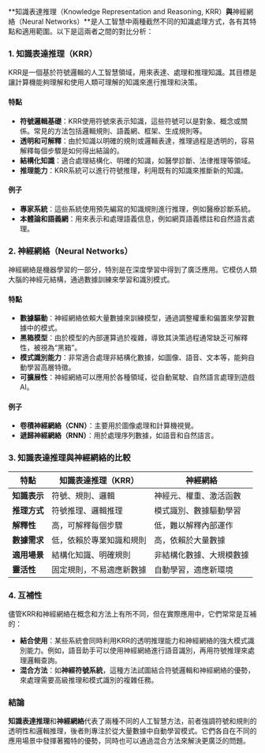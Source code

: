 **知識表達推理（Knowledge Representation and Reasoning, KRR）**與**神經網絡（Neural Networks）**是人工智慧中兩種截然不同的知識處理方式，各有其特點和適用範圍。以下是這兩者之間的對比分析：

### 1. **知識表達推理（KRR）**
KRR是一個基於符號邏輯的人工智慧領域，用來表達、處理和推理知識。其目標是讓計算機能夠理解和使用人類可理解的知識來進行推理和決策。

#### 特點
- **符號邏輯基礎**：KRR使用符號來表示知識，這些符號可以是對象、概念或關係。常見的方法包括邏輯規則、語義網、框架、生成規則等。
- **透明和可解釋**：由於知識以明確的規則或邏輯表達，推理過程是透明的，容易解釋每個步驟是如何得出結論的。
- **結構化知識**：適合處理結構化、明確的知識，如醫學診斷、法律推理等領域。
- **推理能力**：KRR系統可以進行符號推理，利用既有的知識來推斷新的知識。

#### 例子
- **專家系統**：這些系統使用預先編寫的知識規則進行推理，例如醫療診斷系統。
- **本體論和語義網**：用來表示和處理語義信息，例如網頁語義標註和自然語言處理。

### 2. **神經網絡（Neural Networks）**
神經網絡是機器學習的一部分，特別是在深度學習中得到了廣泛應用。它模仿人類大腦的神經元結構，通過數據訓練來學習和識別模式。

#### 特點
- **數據驅動**：神經網絡依賴大量數據來訓練模型，通過調整權重和偏置來學習數據中的模式。
- **黑箱模型**：由於模型的內部運算過於複雜，導致其決策過程通常缺乏可解釋性，被視為“黑箱”。
- **模式識別能力**：非常適合處理非結構化數據，如圖像、語音、文本等，能夠自動學習高層特徵。
- **可擴展性**：神經網絡可以應用於各種領域，從自動駕駛、自然語言處理到遊戲AI。

#### 例子
- **卷積神經網絡（CNN）**：主要用於圖像處理和計算機視覺。
- **遞歸神經網絡（RNN）**：用於處理序列數據，如語音和自然語言。

### 3. **知識表達推理與神經網絡的比較**
| 特點 | 知識表達推理（KRR） | 神經網絡 |
|------|-------------------|----------|
| **知識表示** | 符號、規則、邏輯 | 神經元、權重、激活函數 |
| **推理方式** | 符號推理、邏輯推理 | 模式識別、數據驅動學習 |
| **解釋性** | 高，可解釋每個步驟 | 低，難以解釋內部運作 |
| **數據需求** | 低，依賴於專業知識和規則 | 高，依賴於大量數據 |
| **適用場景** | 結構化知識、明確規則 | 非結構化數據、大規模數據 |
| **靈活性** | 固定規則，不易適應新數據 | 自動學習，適應新環境 |

### 4. **互補性**
儘管KRR和神經網絡在概念和方法上有所不同，但在實際應用中，它們常常是互補的：
- **結合使用**：某些系統會同時利用KRR的透明推理能力和神經網絡的強大模式識別能力。例如，語音助手可以使用神經網絡進行語音識別，再用符號推理來處理邏輯查詢。
- **混合方法**：如**神經符號系統**，這種方法試圖結合符號邏輯和神經網絡的優勢，來處理需要高級推理和模式識別的複雜任務。

### 結論
**知識表達推理**和**神經網絡**代表了兩種不同的人工智慧方法，前者強調符號和規則的透明性和邏輯推理，後者則專注於從大量數據中自動學習模式。它們各自在不同的應用場景中發揮著獨特的優勢，同時也可以通過混合方法來解決更廣泛的問題。